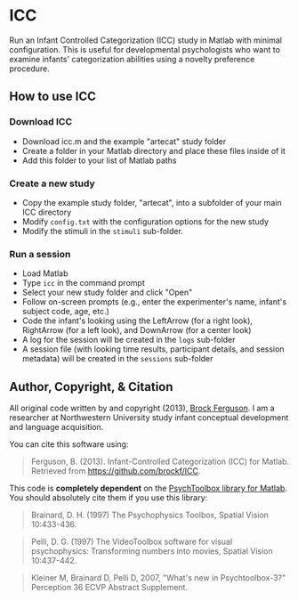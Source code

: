 ICC
===

Run an Infant Controlled Categorization (ICC) study in Matlab with minimal configuration. This is useful for developmental psychologists who want to examine infants' categorization abilities using a novelty preference procedure.

## How to use ICC

### Download ICC

* Download icc.m and the example "artecat" study folder
* Create a folder in your Matlab directory and place these files inside of it
* Add this folder to your list of Matlab paths

### Create a new study

* Copy the example study folder, "artecat", into a subfolder of your main ICC directory
* Modify `config.txt` with the configuration options for the new study
* Modify the stimuli in the `stimuli` sub-folder.

### Run a session

* Load Matlab
* Type `icc` in the command prompt
* Select your new study folder and click "Open"
* Follow on-screen prompts (e.g., enter the experimenter's name, infant's subject code, age, etc.)
* Code the infant's looking using the LeftArrow (for a right look), RightArrow (for a left look), and DownArrow (for a center look)
* A log for the session will be created in the `logs` sub-folder
* A session file (with looking time results, participant details, and session metadata) will be created in the `sessions` sub-folder

## Author, Copyright, & Citation

All original code written by and copyright (2013), [Brock Ferguson](http://www.brockferguson.com). I am a researcher at Northwestern University study infant conceptual development and language acquisition.

You can cite this software using:

> Ferguson, B. (2013). Infant-Controlled Categorization (ICC) for Matlab. Retrieved from https://github.com/brockf/ICC.

This code is **completely dependent** on the [PsychToolbox library for Matlab](http://psychtoolbox.org/PsychtoolboxCredits). You should absolutely cite them if you use this library:

> Brainard, D. H. (1997) The Psychophysics Toolbox, Spatial Vision 10:433-436.

> Pelli, D. G. (1997) The VideoToolbox software for visual psychophysics: Transforming numbers into movies, Spatial Vision 10:437-442.

> Kleiner M, Brainard D, Pelli D, 2007, "What's new in Psychtoolbox-3?" Perception 36 ECVP Abstract Supplement.
